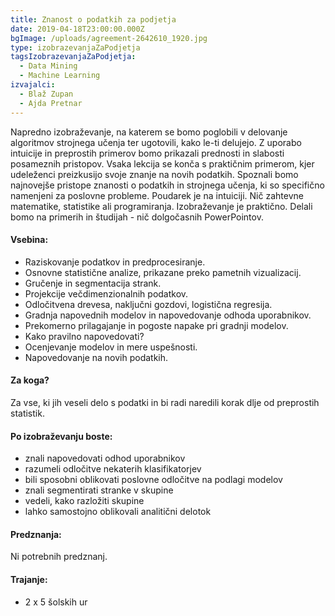 ```yaml
---
title: Znanost o podatkih za podjetja
date: 2019-04-18T23:00:00.000Z
bgImage: /uploads/agreement-2642610_1920.jpg
type: izobrazevanjaZaPodjetja
tagsIzobrazevanjaZaPodjetja:
  - Data Mining
  - Machine Learning
izvajalci:
  - Blaž Zupan
  - Ajda Pretnar
---
```

Napredno izobraževanje, na katerem se bomo poglobili v delovanje algoritmov strojnega učenja ter ugotovili, kako le-ti delujejo. Z uporabo intuicije in preprostih primerov bomo prikazali prednosti in slabosti posameznih pristopov. Vsaka lekcija se konča s praktičnim primerom, kjer udeleženci preizkusijo svoje znanje na novih podatkih. Spoznali bomo najnovejše pristope znanosti o podatkih in strojnega učenja, ki so specifično namenjeni za poslovne probleme. Poudarek je na intuiciji. Nič zahtevne matematike, statistike ali programiranja. Izobraževanje je praktično. Delali bomo na primerih in študijah - nič dolgočasnih PowerPointov. 

#### Vsebina:

* Raziskovanje podatkov in predprocesiranje.
* Osnovne statistične analize, prikazane preko pametnih vizualizacij.
* Gručenje in segmentacija strank.
* Projekcije večdimenzionalnih podatkov.
* Odločitvena drevesa, naključni gozdovi, logistična regresija.
* Gradnja napovednih modelov in napovedovanje odhoda uporabnikov.
* Prekomerno prilagajanje in pogoste napake pri gradnji modelov.
* Kako pravilno napovedovati?
* Ocenjevanje modelov in mere uspešnosti.
* Napovedovanje na novih podatkih.

#### Za koga?

Za vse, ki jih veseli delo s podatki in bi radi naredili korak dlje od preprostih statistik.

#### Po izobraževanju boste:

* znali napovedovati odhod uporabnikov
* razumeli odločitve nekaterih klasifikatorjev
* bili sposobni oblikovati poslovne odločitve na podlagi modelov
* znali segmentirati stranke v skupine
* vedeli, kako razložiti skupine
* lahko samostojno oblikovali analitični delotok

#### Predznanja:

Ni potrebnih predznanj.

#### Trajanje:

* 2 x 5 šolskih ur
